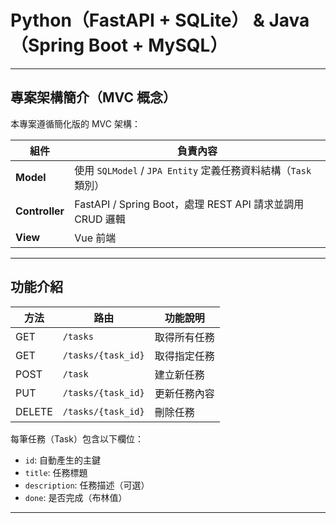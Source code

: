 #  Python（FastAPI + SQLite） &  Java（Spring Boot + MySQL）
---

##  專案架構簡介（MVC 概念）

本專案遵循簡化版的 MVC 架構：

| 組件         | 負責內容                            |
|--------------|-------------------------------------|
| **Model**    | 使用 `SQLModel` / `JPA Entity` 定義任務資料結構（`Task` 類別） |
| **Controller** | FastAPI / Spring Boot，處理 REST API 請求並調用 CRUD 邏輯         |
| **View**     | Vue 前端 |

---

##  功能介紹

| 方法  | 路由               | 功能說明         |
|-------|--------------------|------------------|
| GET   | `/tasks`           | 取得所有任務     |
| GET   | `/tasks/{task_id}` | 取得指定任務     |
| POST  | `/task`            | 建立新任務       |
| PUT   | `/tasks/{task_id}` | 更新任務內容     |
| DELETE| `/tasks/{task_id}` | 刪除任務         |

每筆任務（Task）包含以下欄位：

- `id`: 自動產生的主鍵
- `title`: 任務標題
- `description`: 任務描述（可選）
- `done`: 是否完成（布林值）

---
